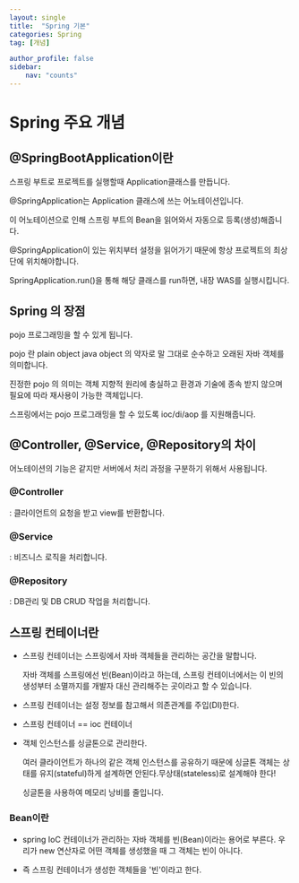 ```yaml
---
layout: single
title:  "Spring 기본"
categories: Spring
tag: [개념]

author_profile: false
sidebar:
    nav: "counts"
---
```


# Spring 주요 개념

## @SpringBootApplication이란

스프링 부트로 프로젝트를 실행할때 Application클래스를 만듭니다.

@SpringApplication는 Application 클래스에 쓰는 어노테이션입니다.

이 어노테이션으로 인해 스프링 부트의 Bean을 읽어와서 자동으로 등록(생성)해줍니다.

@SpringApplication이 있는 위치부터 설정을 읽어가기 때문에 항상 프로젝트의 최상단에 위치해야합니다.

SpringApplication.run()을 통해 해당 클래스를 run하면, 내장 WAS를 실행시킵니다.

## Spring 의 장점

pojo 프로그래밍을 할 수 있게 됩니다. 

pojo 란 plain object java object 의 약자로 말 그대로 순수하고 오래된 자바 객체를 의미합니다. 

진정한 pojo 의 의미는 객체 지향적 원리에 충실하고 환경과 기술에 종속 받지 않으며 필요에 따라 재사용이 가능한 객체입니다. 

스프링에서는 pojo 프로그래밍을 할 수 있도록 ioc/di/aop 를 지원해줍니다.

## @Controller, @Service, @Repository의 차이

어노테이션의 기능은 같지만 서버에서 처리 과정을 구분하기 위해서 사용됩니다.

### @Controller

: 클라이언트의 요청을 받고 view를 반환합니다.

### @Service

: 비즈니스 로직을 처리합니다.

### @Repository

: DB관리 및 DB CRUD 작업을 처리합니다.

## 스프링 컨테이너란

- 스프링 컨테이너는 스프링에서 자바 객체들을 관리하는 공간을 말합니다. 

  자바 객체를 스프링에선 빈(Bean)이라고 하는데, 스프링 컨테이너에서는 이 빈의 생성부터 소멸까지를 개발자 대신 관리해주는 곳이라고 할 수 있습니다.

- 스프링 컨테이너는 설정 정보를 참고해서 의존관계를 주입(DI)한다.
- 스프링 컨테이너 == ioc 컨테이너
- 객체 인스턴스를 싱글톤으로 관리한다.

  여러 클라이언트가 하나의 같은 객체 인스턴스를 공유하기 때문에 싱글톤 객체는 상태를 유지(stateful)하게 설계하면 안된다.무상태(stateless)로 설계해야 한다!
    
  싱글톤을 사용하여 메모리 낭비를 줄입니다.

### Bean이란

- spring IoC 컨테이너가 관리하는 자바 객체를 빈(Bean)이라는 용어로 부른다. 
  우리가 new 연산자로 어떤 객체를 생성했을 때 그 객체는 빈이 아니다.
  
- 즉 스프링 컨테이너가 생성한 객체들을 '빈'이라고 한다.

